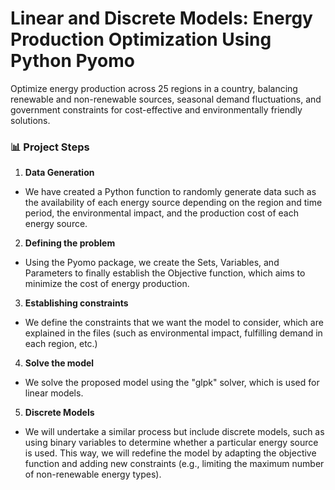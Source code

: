 # Linear and Discrete Models: Energy Production Optimization Using Python Pyomo
Optimize energy production across 25 regions in a country, balancing renewable and non-renewable sources, seasonal demand fluctuations, and government constraints for cost-effective and environmentally friendly solutions.

### 📊 Project Steps

1. **Data Generation**
- We have created a Python function to randomly generate data such as the availability of each energy source depending on the region and time period, the environmental impact, and the production cost of each energy source.
  
2. **Defining the problem**
- Using the Pyomo package, we create the Sets, Variables, and Parameters to finally establish the Objective function, which aims to minimize the cost of energy production.

3. **Establishing constraints**
- We define the constraints that we want the model to consider, which are explained in the files (such as environmental impact, fulfilling demand in each region, etc.)

4. **Solve the model**
- We solve the proposed model using the "glpk" solver, which is used for linear models.

5. **Discrete Models**
- We will undertake a similar process but include discrete models, such as using binary variables to determine whether a particular energy source is used. This way, we will redefine the model by adapting the objective function and adding new constraints (e.g., limiting the maximum number of non-renewable energy types).
